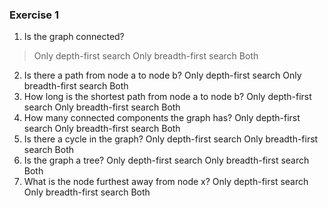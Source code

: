 
### Exercise 1
    
1. Is the graph connected?
>Only depth-first search
Only breadth-first search
Both
2. Is there a path from node a to node b?
        Only depth-first search
        Only breadth-first search
        Both
3. How long is the shortest path from node a to node b?
        Only depth-first search
        Only breadth-first search
        Both
4. How many connected components the graph has?
        Only depth-first search
        Only breadth-first search
        Both
5. Is there a cycle in the graph?
        Only depth-first search
        Only breadth-first search
        Both
6. Is the graph a tree?
        Only depth-first search
        Only breadth-first search
        Both
7. What is the node furthest away from node x?
Only depth-first search
Only breadth-first search
Both
